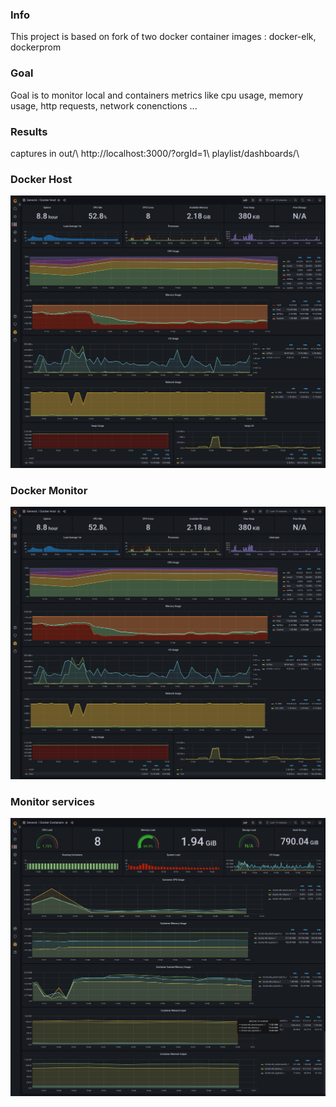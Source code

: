 ### Info
This project is based on fork of two docker container images : docker-elk, dockerprom
### Goal
Goal is to monitor local and containers metrics like cpu usage, memory usage, http requests, network conenctions ...
### Results
captures in out/\\
http://localhost:3000/?orgId=1\\
playlist/dashboards/\\
### Docker Host
![image description](./out/screencapture-localhost-3000-d-H9DT-s14k-docker-host-yaslbk-machine.png)
### Docker Monitor
![image description](./out/screencapture-localhost-3000-d-H9DT-s14k-docker-host-yaslbk-machine.png)
### Monitor services
![image description](./out/screencapture-localhost-3000-d-qXDTas1Vz-docker-containers-yaslbk-machine.png)


